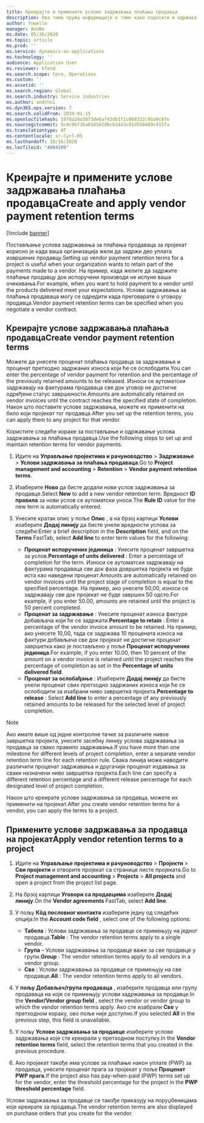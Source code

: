 ```yaml
---
title: Креирајте и примените услове задржавања плаћања продавца
description: Ова тема пружа информације о томе како подесити и одржавати услове задржавања за плаћања продаваца.
author: Yowelle
manager: AnnBe
ms.date: 05/26/2020
ms.topic: article
ms.prod: ''
ms.service: dynamics-ax-applications
ms.technology: ''
audience: Application User
ms.reviewer: kfend
ms.search.scope: Core, Operations
ms.custom: ''
ms.assetid: ''
ms.search.region: Global
ms.search.industry: Service industries
ms.author: andchoi
ms.dyn365.ops.version: 7
ms.search.validFrom: 2019-01-15
ms.openlocfilehash: 1970a24a5073de6af43db1f1c068332c9ba9c8fe
ms.sourcegitcommit: 5c4c9bf3ba018562d6cb3443c01d550489c415fa
ms.translationtype: HT
ms.contentlocale: sr-Cyrl-RS
ms.lasthandoff: 10/16/2020
ms.locfileid: "4084109"
---
```

# <a name="create-and-apply-vendor-payment-retention-terms"></a><span data-ttu-id="5e099-103">Креирајте и примените услове задржавања плаћања продавца</span><span class="sxs-lookup"><span data-stu-id="5e099-103">Create and apply vendor payment retention terms</span></span>

[!include [banner](../includes/banner.md)] 

<span data-ttu-id="5e099-104">Постављање услова задржавања за плаћања продаваца за пројекат корисно је када ваша организација жели да задржи део уплата извршених продавцу.</span><span class="sxs-lookup"><span data-stu-id="5e099-104">Setting up vendor payment retention terms for a project is useful when your organization wants to retain part of the payments made to a vendor.</span></span> <span data-ttu-id="5e099-105">На пример, када желите да задржите плаћање продавцу док испоручени производи не испуне ваша очекивања.</span><span class="sxs-lookup"><span data-stu-id="5e099-105">For example, when you want to hold payment to a vendor until the products delivered meet your expectations.</span></span> <span data-ttu-id="5e099-106">Услови задржавања за плаћања продаваца могу се одредити када преговарате о уговору продавца.</span><span class="sxs-lookup"><span data-stu-id="5e099-106">Vendor payment retention terms can be specified when you negotiate a vendor contract.</span></span>

## <a name="create-vendor-payment-retention-terms"></a><span data-ttu-id="5e099-107">Креирајте услове задржавања плаћања продавца</span><span class="sxs-lookup"><span data-stu-id="5e099-107">Create vendor payment retention terms</span></span>

<span data-ttu-id="5e099-108">Можете да унесете проценат плаћања продавца за задржавање и проценат претходно задржаних износа који ће се ослободити.</span><span class="sxs-lookup"><span data-stu-id="5e099-108">You can enter the percentage of vendor payment for retention and the percentage of the previously retained amounts to be released.</span></span> <span data-ttu-id="5e099-109">Износи се аутоматски задржавају на фактурама продаваца све док уговор не достигне одређени статус завршености.</span><span class="sxs-lookup"><span data-stu-id="5e099-109">Amounts are automatically retained on vendor invoices until the contract reaches the specified state of completion.</span></span> <span data-ttu-id="5e099-110">Након што поставите услове задржавања, можете их применити на било који пројекат тог продавца.</span><span class="sxs-lookup"><span data-stu-id="5e099-110">After you set up the retention terms, you can apply them to any project for that vendor.</span></span>

<span data-ttu-id="5e099-111">Користите следеће кораке за постављање и одржавање услова задржавања за плаћања продавца.</span><span class="sxs-lookup"><span data-stu-id="5e099-111">Use the following steps to set up and maintain retention terms for vendor payments.</span></span> 

1. <span data-ttu-id="5e099-112">Идите на **Управљање пројектима и рачуноводство** > **Задржавање** > **Услови задржавања за плаћања продаваца**.</span><span class="sxs-lookup"><span data-stu-id="5e099-112">Go to **Project management and accounting** > **Retention** > **Vendor payment retention terms**.</span></span>
2. <span data-ttu-id="5e099-113">Изаберите **Ново** да бисте додали нови услов задржавања за продавце.</span><span class="sxs-lookup"><span data-stu-id="5e099-113">Select **New** to add a new vendor retention term.</span></span> <span data-ttu-id="5e099-114">Вредност **ID правила** за нови услов се аутоматски уноси.</span><span class="sxs-lookup"><span data-stu-id="5e099-114">The **Rule ID** value for the new term is automatically entered.</span></span> 
3. <span data-ttu-id="5e099-115">Унесите кратак опис у поље **Опис** , а на брзој картици **Услови** изаберите **Додај линију** да бисте унели вредности услова за следеће:</span><span class="sxs-lookup"><span data-stu-id="5e099-115">Enter a brief description in the **Description** field, and on the **Terms** FastTab, select **Add line** to enter term values for the following:</span></span>

   - <span data-ttu-id="5e099-116">**Проценат испоручених јединица** : Унесите проценат завршетка за услов.</span><span class="sxs-lookup"><span data-stu-id="5e099-116">**Percentage of units delivered** : Enter a percentage of completion for the term.</span></span> <span data-ttu-id="5e099-117">Износи се аутоматски задржавају на фактурама продаваца све док фаза довршетка пројекта не буде иста као наведени проценат.</span><span class="sxs-lookup"><span data-stu-id="5e099-117">Amounts are automatically retained on vendor invoices until the project stage of completion is equal to the specified percentage.</span></span> <span data-ttu-id="5e099-118">На пример, ако унесете 50,00, износи се задржавају све док пројекат не буде завршен 50 одсто.</span><span class="sxs-lookup"><span data-stu-id="5e099-118">For example, if you enter 50.00, amounts are retained until the project is 50 percent completed.</span></span>
   - <span data-ttu-id="5e099-119">**Проценат за задржавање** : Унесите проценат износа фактуре добављача који ће се задржати.</span><span class="sxs-lookup"><span data-stu-id="5e099-119">**Percentage to retain** : Enter a percentage of the vendor invoice amount to be retained.</span></span> <span data-ttu-id="5e099-120">На пример, ако унесете 10,00, тада се задржава 10 процената износа на фактури добављача све док пројекат не достигне проценат завршетка како је постављено у поље **Проценат испоручених јединица**.</span><span class="sxs-lookup"><span data-stu-id="5e099-120">For example, if you enter 10.00, then 10 percent of the amount on a vendor invoice is retained until the project reaches the percentage of completion as set in the **Percentage of units delivered field**.</span></span>
   - <span data-ttu-id="5e099-121">**Проценат за ослобађање** : Изаберите **Додај линију** да бисте унели проценат свих претходно задржаних износа који ће се ослободити за изабрани ниво завршетка пројекта.</span><span class="sxs-lookup"><span data-stu-id="5e099-121">**Percentage to release** : Select **Add line** to enter a percentage of any previously retained amounts to be released for the selected level of project completion.</span></span>

> [!NOTE]
> <span data-ttu-id="5e099-122">Ако имате више од једне контролне тачке за различите нивое завршетка пројекта, унесите засебну линију услова задржавања за продавца за свако правило задржавања.</span><span class="sxs-lookup"><span data-stu-id="5e099-122">If you have more than one milestone for different levels of project completion, enter a separate vendor retention term line for each retention rule.</span></span> <span data-ttu-id="5e099-123">Свака линија може наводити различити проценат задржавања и другачији проценат издавања за сваки назначени ниво завршетка пројекта.</span><span class="sxs-lookup"><span data-stu-id="5e099-123">Each line can specify a different retention percentage and a different release percentage for each designated level of project completion.</span></span>

<span data-ttu-id="5e099-124">Након што креирате услове задржавања за продавца, можете их применити на пројекат.</span><span class="sxs-lookup"><span data-stu-id="5e099-124">After you create vendor retention terms for a vendor, you can apply the terms to a project.</span></span>

## <a name="apply-vendor-retention-terms-to-a-project"></a><span data-ttu-id="5e099-125">Примените услове задржавања за продавца на пројекат</span><span class="sxs-lookup"><span data-stu-id="5e099-125">Apply vendor retention terms to a project</span></span>

1. <span data-ttu-id="5e099-126">Идите на **Управљање пројектима и рачуноводство** > **Пројекти** > **Сви пројекти** и отворите пројекат са странице листе пројеката.</span><span class="sxs-lookup"><span data-stu-id="5e099-126">Go to **Project management and accounting** > **Projects** > **All projects** and open a project from the project list page.</span></span>
2. <span data-ttu-id="5e099-127">На брзој картици **Уговори са продавцима** изаберите **Додај линију**.</span><span class="sxs-lookup"><span data-stu-id="5e099-127">On the **Vendor agreements** FastTab, select **Add line**.</span></span>
3. <span data-ttu-id="5e099-128">У пољу **Кôд пословног контакта** изаберите једну од следећих опција:</span><span class="sxs-lookup"><span data-stu-id="5e099-128">In the **Account code field** , select one of the following options:</span></span> 

   - <span data-ttu-id="5e099-129">**Табела** : Услови задржавања за продавце се примењују на једног продавца.</span><span class="sxs-lookup"><span data-stu-id="5e099-129">**Table** : The vendor retention terms apply to a single vendor.</span></span>
   - <span data-ttu-id="5e099-130">**Група** – Услови задржавања за продавце важе за све продавце у групи.</span><span class="sxs-lookup"><span data-stu-id="5e099-130">**Group** : The vendor retention terms apply to all vendors in a vendor group.</span></span>
   - <span data-ttu-id="5e099-131">**Све** : Услови задржавања за продавце се примењују на све продавце.</span><span class="sxs-lookup"><span data-stu-id="5e099-131">**All** : The vendor retention terms apply to all vendors.</span></span>

4. <span data-ttu-id="5e099-132">У **пољу Добављач/група продаваца** , изаберите продавца или групу продаваца на које се примењују услови задржавања за продавце.</span><span class="sxs-lookup"><span data-stu-id="5e099-132">In the **Vendor/Vendor group field** , select the vendor or vendor group to which the vendor retention terms apply.</span></span> <span data-ttu-id="5e099-133">Ако сте изабрали **Све** у претходном кораку, ово поље није доступно.</span><span class="sxs-lookup"><span data-stu-id="5e099-133">If you selected **All** in the previous step, this field is unavailable.</span></span>
5. <span data-ttu-id="5e099-134">У пољу **Услови задржавања за продавце** изаберите услове задржавања које сте креирали у претходном поступку.</span><span class="sxs-lookup"><span data-stu-id="5e099-134">In the **Vendor retention terms** field, select the retention terms that you created in the previous procedure.</span></span>
6. <span data-ttu-id="5e099-135">Ако пројекат такође има услове за плаћање након уплате (PWP) за продавца, унесите проценат прага за пројекат у поље **Проценат PWP прага**.</span><span class="sxs-lookup"><span data-stu-id="5e099-135">If the project also has pay-when-paid (PWP) terms set up for the vendor, enter the threshold percentage for the project in the **PWP threshold percentage** field.</span></span>

<span data-ttu-id="5e099-136">Услови задржавања за продавце се такође приказују на поруџбеницама које креирате за продавца.</span><span class="sxs-lookup"><span data-stu-id="5e099-136">The vendor retention terms are also displayed on purchase orders that you create for the vendor.</span></span>
